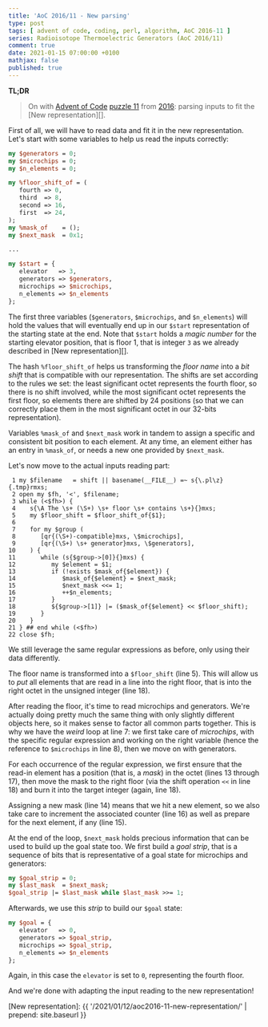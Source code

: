 ```yaml
---
title: 'AoC 2016/11 - New parsing'
type: post
tags: [ advent of code, coding, perl, algorithm, AoC 2016-11 ]
series: Radioisotope Thermoelectric Generators (AoC 2016/11)
comment: true
date: 2021-01-15 07:00:00 +0100
mathjax: false
published: true
---
```


**TL;DR**

> On with [Advent of Code][] [puzzle 11][p11] from [2016][aoc2016]:
> parsing inputs to fit the [New representation][].

First of all, we will have to read data and fit it in the new
representation. Let's start with some variables to help us read the
inputs correctly:

```perl
my $generators = 0;
my $microchips = 0;
my $n_elements = 0;

my %floor_shift_of = (
   fourth => 0,
   third  => 8,
   second => 16,
   first  => 24,
);
my %mask_of    = ();
my $next_mask  = 0x1;

...

my $start = {
   elevator   => 3,
   generators => $generators,
   microchips => $microchips,
   n_elements => $n_elements
};
```

The first three variables (`$generators`, `$microchips`, and
`$n_elements`) will hold the values that will eventually end up in our
`$start` representation of the starting state at the end. Note that
`$start` holds a *magic number* for the starting elevator position, that
is floor 1, that is integer `3` as we already described in [New
representation][].

The hash `%floor_shift_of` helps us transforming the *floor name* into a
*bit shift* that is compatible with our representation. The shifts are
set according to the rules we set: the least significant octet
represents the fourth floor, so there is no shift involved, while the
most significant octet represents the first floor, so elements there are
shifted by 24 positions (so that we can correctly place them in the most
significant octet in our 32-bits representation).

Variables `%mask_of` and `$next_mask` work in tandem to assign a
specific and consistent bit position to each element. At any time, an
element either has an entry in `%mask_of`, or needs a new one provided
by `$next_mask`.

Let's now move to the actual inputs reading part:

```
 1 my $filename   = shift || basename(__FILE__) =~ s{\.pl\z}{.tmp}rmxs;
 2 open my $fh, '<', $filename;
 3 while (<$fh>) {
 4    s{\A The \s+ (\S+) \s+ floor \s+ contains \s+}{}mxs;
 5    my $floor_shift = $floor_shift_of{$1};
 6 
 7    for my $group (
 8       [qr{(\S+)-compatible}mxs, \$microchips],
 9       [qr{(\S+) \s+ generator}mxs, \$generators],
10    ) {
11       while (s{$group->[0]}{}mxs) {
12          my $element = $1;
13          if (!exists $mask_of{$element}) {
14             $mask_of{$element} = $next_mask;
15             $next_mask <<= 1;
16             ++$n_elements;
17          }
18          ${$group->[1]} |= ($mask_of{$element} << $floor_shift);
19       }
20    }
21 } ## end while (<$fh>)
22 close $fh;
```

We still leverage the same regular expressions as before, only using
their data differently.

The floor name is transformed into a `$floor_shift` (line 5). This will
allow us to *put* all elements that are read in a line into the right
floor, that is into the right octet in the unsigned integer (line 18).

After reading the floor, it's time to read microchips and generators.
We're actually doing pretty much the same thing with only slightly
different objects here, so it makes sense to factor all common parts
together. This is why we have the *weird* loop at line 7: we first take
care of *microchips*, with the specific regular expression and working
on the right variable (hence the reference to `$microchips` in line 8),
then we move on with generators.

For each occurrence of the regular expression, we first ensure that the
read-in element has a position (that is, a *mask*) in the octet (lines
13 through 17), then move the mask to the right floor (via the shift
operation `<<` in line 18) and burn it into the target integer (again,
line 18).

Assigning a new mask (line 14) means that we hit a new element, so we
also take care to increment the associated counter (line 16) as well as
prepare for the next element, if any (line 15).

At the end of the loop, `$next_mask` holds precious information that can
be used to build up the goal state too. We first build a *goal strip*,
that is a sequence of bits that is representative of a goal state for
microchips and generators:

```perl
my $goal_strip = 0;
my $last_mask  = $next_mask;
$goal_strip |= $last_mask while $last_mask >>= 1;
```

Afterwards, we use this *strip* to build our `$goal` state:

```perl
my $goal = {
   elevator   => 0,
   generators => $goal_strip,
   microchips => $goal_strip,
   n_elements => $n_elements
};
```

Again, in this case the `elevator` is set to `0`, representing the
fourth floor.

And we're done with adapting the input reading to the new
representation!

[p11]: https://adventofcode.com/2016/day/11
[aoc2016]: https://adventofcode.com/2016/
[Advent of Code]: https://adventofcode.com/
[Perl]: https://www.perl.org/
[New representation]: {{ '/2021/01/12/aoc2016-11-new-representation/' | prepend: site.baseurl }}
